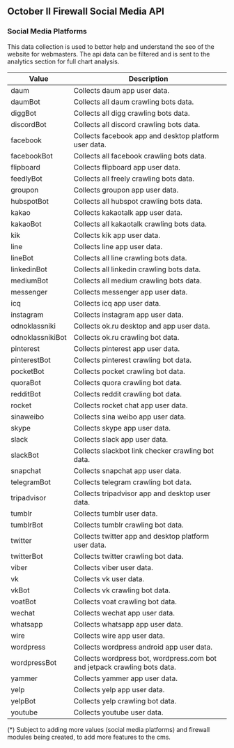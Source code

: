 ## October II Firewall Social Media API

### Social Media Platforms

This data collection is used to better help and understand the seo of the website for webmasters. The api data can be filtered and is sent to the analytics section for full chart analysis.

Value | Description
---|---
daum | Collects daum app user data.
daumBot | Collects all daum crawling bots data.
diggBot | Collects all digg crawling bots data.
discordBot | Collects all discord crawling bots data.
facebook | Collects facebook app and desktop platform user data.
facebookBot | Collects all facebook crawling bots data.
flipboard | Collects flipboard app user data.
feedlyBot | Collects all freely crawling bots data.
groupon | Collects groupon app user data.
hubspotBot | Collects all hubspot crawling bots data.
kakao | Collects kakaotalk app user data.
kakaoBot | Collects all kakaotalk crawling bots data.
kik | Collects kik app user data.
line | Collects line app user data.
lineBot | Collects all line crawling bots data.
linkedinBot | Collects all linkedin crawling bots data.
mediumBot | Collects all medium crawling bots data.
messenger | Collects messenger app user data.
icq | Collects icq app user data.
instagram | Collects instagram app user data.
odnoklassniki | Collects ok.ru desktop and app user data.
odnoklassnikiBot | Collects ok.ru crawling bot data.
pinterest | Collects pinterest app user data.
pinterestBot | Collects pinterest crawling bot data.
pocketBot | Collects pocket crawling bot data.
quoraBot | Collects quora crawling bot data.
redditBot | Collects reddit crawling bot data.
rocket | Collects rocket chat app user data.
sinaweibo | Collects sina weibo app user data.
skype | Collects skype app user data.
slack | Collects slack app user data.
slackBot | Collects slackbot link checker crawling bot data.
snapchat | Collects snapchat app user data.
telegramBot | Collects telegram crawling bot data.
tripadvisor | Collects tripadvisor app and desktop user data.
tumblr | Collects tumblr user data.
tumblrBot | Collects tumblr crawling bot data.
twitter | Collects twitter app and desktop platform user data.
twitterBot | Collects twitter crawling bot data.
viber | Collects viber user data.
vk | Collects vk user data.
vkBot | Collects vk crawling bot data.
voatBot | Collects voat crawling bot data.
wechat | Collects wechat app user data.
whatsapp | Collects whatsapp app user data.
wire | Collects wire app user data.
wordpress | Collects wordpress android app user data.
wordpressBot | Collects wordpress bot, wordpress.com bot and jetpack crawling bots data.
yammer | Collects yammer app user data.
yelp | Collects yelp app user data.
yelpBot | Collects yelp crawling bot data.
youtube | Collects youtube user data.

(*) Subject to adding more values (social media platforms) and firewall modules being created, to add more features to the cms.
